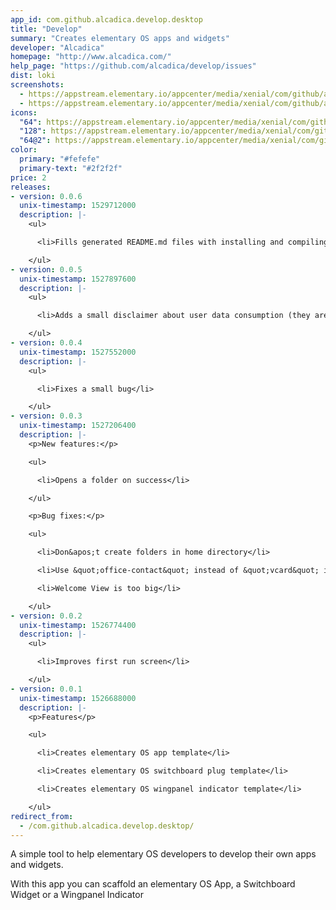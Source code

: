 ```yaml
---
app_id: com.github.alcadica.develop.desktop
title: "Develop"
summary: "Creates elementary OS apps and widgets"
developer: "Alcadica"
homepage: "http://www.alcadica.com/"
help_page: "https://github.com/alcadica/develop/issues"
dist: loki
screenshots:
  - https://appstream.elementary.io/appcenter/media/xenial/com/github/alcadica.develop.desktop/ABEA72FBEE157E4628262A6A32DDE31B/screenshots/image-1_orig.png
  - https://appstream.elementary.io/appcenter/media/xenial/com/github/alcadica.develop.desktop/ABEA72FBEE157E4628262A6A32DDE31B/screenshots/image-2_orig.png
icons:
  "64": https://appstream.elementary.io/appcenter/media/xenial/com/github/alcadica.develop.desktop/ABEA72FBEE157E4628262A6A32DDE31B/icons/64x64/com.github.alcadica.develop_com.github.alcadica.develop.png
  "128": https://appstream.elementary.io/appcenter/media/xenial/com/github/alcadica.develop.desktop/ABEA72FBEE157E4628262A6A32DDE31B/icons/128x128/com.github.alcadica.develop_com.github.alcadica.develop.png
  "64@2": https://appstream.elementary.io/appcenter/media/xenial/com/github/alcadica.develop.desktop/ABEA72FBEE157E4628262A6A32DDE31B/icons/64x64@2/com.github.alcadica.develop_com.github.alcadica.develop.png
color:
  primary: "#fefefe"
  primary-text: "#2f2f2f"
price: 2
releases:
- version: 0.0.6
  unix-timestamp: 1529712000
  description: |-
    <ul>

      <li>Fills generated README.md files with installing and compiling instructions</li>

    </ul>
- version: 0.0.5
  unix-timestamp: 1527897600
  description: |-
    <ul>

      <li>Adds a small disclaimer about user data consumption (they are not saved on a server)</li>

    </ul>
- version: 0.0.4
  unix-timestamp: 1527552000
  description: |-
    <ul>

      <li>Fixes a small bug</li>

    </ul>
- version: 0.0.3
  unix-timestamp: 1527206400
  description: |-
    <p>New features:</p>

    <ul>

      <li>Opens a folder on success</li>

    </ul>

    <p>Bug fixes:</p>

    <ul>

      <li>Don&apos;t create folders in home directory</li>

      <li>Use &quot;office-contact&quot; instead of &quot;vcard&quot; icon</li>

      <li>Welcome View is too big</li>

    </ul>
- version: 0.0.2
  unix-timestamp: 1526774400
  description: |-
    <ul>

      <li>Improves first run screen</li>

    </ul>
- version: 0.0.1
  unix-timestamp: 1526688000
  description: |-
    <p>Features</p>

    <ul>

      <li>Creates elementary OS app template</li>

      <li>Creates elementary OS switchboard plug template</li>

      <li>Creates elementary OS wingpanel indicator template</li>

    </ul>
redirect_from:
  - /com.github.alcadica.develop.desktop/
---
```


<p>A simple tool to help elementary OS developers to develop their own apps and widgets.</p>
<p>With this app you can scaffold an elementary OS App, a Switchboard Widget or a Wingpanel Indicator</p>